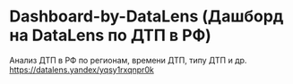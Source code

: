 # Dashboard-by-DataLens (Дашборд на DataLens по ДТП в РФ)
Анализ ДТП в РФ по регионам, времени ДТП, типу ДТП и др.
https://datalens.yandex/yqsy1rxqnpr0k
